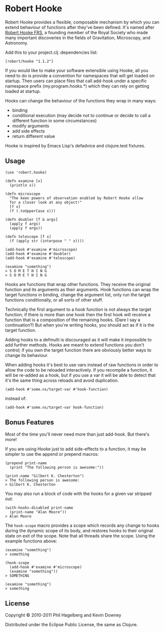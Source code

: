 # Robert Hooke

Robert Hooke provides a flexible, composable mechanism by which you
can extend behaviour of functions after they've been defined. It's named
after [Robert Hooke FRS](http://en.wikipedia.org/wiki/Robert_Hooke), a
founding member of the Royal Society who made many important
discoveries in the fields of Gravitation, Microscopy, and Astronomy.

Add this to your project.clj :dependencies list:

    [robert/hooke "1.1.2"]

If you would like to make your software extensible using Hooke, all
you need to do is provide a convention for namespaces that will get
loaded on startup. Then users can place files that call add-hook under
a specific namespace prefix (my.program.hooks.*) which they can rely
on getting loaded at startup.

Hooks can change the behaviour of the functions they wrap in many
ways:

* binding
* conditional execution (may decide not to continue or decide to call
  a different function in some circumstances)
* modify arguments
* add side effects
* return different value

Hooke is inspired by Emacs Lisp's defadvice and clojure.test fixtures.

## Usage

    (use 'robert.hooke)

    (defn examine [x]
      (println x))

    (defn microscope
      "The keen powers of observation enabled by Robert Hooke allow
      for a closer look at any object!"
      [f x]
      (f (.toUpperCase x)))

    (defn doubler [f & args]
      (apply f args)
      (apply f args))

    (defn telescope [f x]
      (f (apply str (interpose " " x))))

    (add-hook #'examine #'microscope)
    (add-hook #'examine #'doubler)
    (add-hook #'examine #'telescope)

    (examine "something")
    > S O M E T H I N G
    > S O M E T H I N G

Hooks are functions that wrap other functions. They receive the
original function and its arguments as their arguments. Hook
functions can wrap the target functions in binding, change the
argument list, only run the target functions conditionally, or all
sorts of other stuff.

Technically the first argument to a hook function is not always the
target function; if there is more than one hook then the first hook
will receive a function that is a composition of the remaining
hooks. (Dare I say a continuation?) But when you're writing hooks, you
should act as if it is the target function.

Adding hooks to a defmulti is discouraged as it will make it
impossible to add further methods. Hooks are meant to extend functions
you don't control; if you own the target function there are obviously
better ways to change its behaviour.

When adding hooks it's best to use vars instead of raw functions in
order to allow the code to be reloaded interactively. If you recompile
a function, it will be re-added as a hook, but if you use a var it
will be able to detect that it's the same thing across reloads and
avoid duplication.

    (add-hook #'some.ns/target-var #'hook-function)

instead of:

    (add-hook #'some.ns/target-var hook-function)


## Bonus Features

Most of the time you'll never need more than just add-hook. But
there's more!

If you are using Hooke just to add side-effects to a function, it may
be simpler to use the append or prepend macros:

    (prepend print-name
      (print "The following person is awesome:"))

    (print-name "Gilbert K. Chesterton")
    > The following person is awesome:
    > Gilbert K. Chesterton

You may also run a block of code with the hooks for a given var
stripped out:

    (with-hooks-disabled print-name
      (print-name "Alan Moore"))
    > Alan Moore

The `hook-scope` macro provides a scope which records any change to hooks during
the dynamic scope of its body, and restores hooks to their original state on
exit of the scope. Note that all threads share the scope. Using the example
functions above:

    (examine "something")
    > something

    (hook-scope
      (add-hook #'examine #'microscope)
      (examine "something"))
    > SOMETHING

    (examine "something")
    > something

## License

Copyright © 2010-2011 Phil Hagelberg and Kevin Downey

Distributed under the Eclipse Public License, the same as Clojure.

